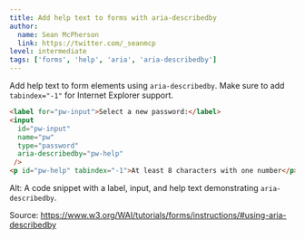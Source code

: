 ```yaml
---
title: Add help text to forms with aria-describedby
author:
  name: Sean McPherson
  link: https://twitter.com/_seanmcp
level: intermediate
tags: ['forms', 'help', 'aria', 'aria-describedby']
---
```


Add help text to form elements using `aria-describedby`. Make sure to add `tabindex="-1"` for Internet Explorer support.

```html
<label for="pw-input">Select a new password:</label>
<input
  id="pw-input"
  name="pw"
  type="password"
  aria-describedby="pw-help"
 />
<p id="pw-help" tabindex="-1">At least 8 characters with one number</p>
```

Alt: A code snippet with a label, input, and help text demonstrating `aria-describedby`.

Source: https://www.w3.org/WAI/tutorials/forms/instructions/#using-aria-describedby
